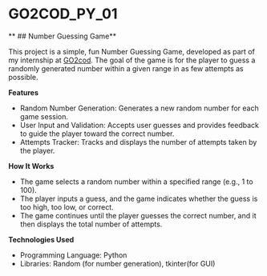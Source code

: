 # GO2COD_PY_01
** ## Number Guessing Game**

This project is a simple, fun Number Guessing Game, developed as part of my internship at [GO2cod](https://go2cod.com.et/). The goal of the game is for the player to guess a randomly generated number within a given range in as few attempts as possible.

**Features**

* Random Number Generation: Generates a new random number for each game session.
* User Input and Validation: Accepts user guesses and provides feedback to guide the player toward the correct number.
* Attempts Tracker: Tracks and displays the number of attempts taken by the player.

**How It Works**

* The game selects a random number within a specified range (e.g., 1 to 100).
* The player inputs a guess, and the game indicates whether the guess is too high, too low, or correct.
* The game continues until the player guesses the correct number, and it then displays the total number of attempts.

**Technologies Used**

* Programming Language: Python
* Libraries: Random (for number generation), tkinter(for GUI)
